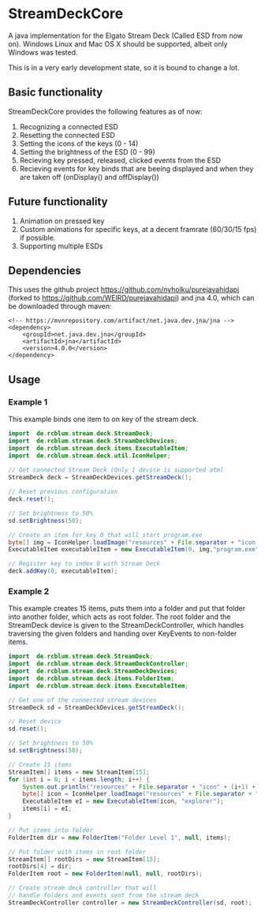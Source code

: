 # StreamDeckCore
A java implementation for the Elgato Stream Deck (Called ESD from now on). Windows Linux and Mac OS X should be supported, albeit only Windows was tested.

This is in a very early development state, so it is bound to change a lot.

## Basic functionality
StreamDeckCore provides the following features as of now:
1. Recognizing a connected ESD
2. Resetting the connected ESD
3. Setting the icons of the keys (0 - 14)
4. Setting the brightness of the ESD (0 - 99)
5. Recieving key pressed, released, clicked events from the ESD
6. Recieving events for key binds that are beeing displayed and when they are taken off (onDisplay() and offDisplay())

## Future functionality
1. Animation on pressed key
2. Custom animations for specific keys, at a decent framrate (60/30/15 fps) if possible.
3. Supporting multiple ESDs

## Dependencies
This uses the github project https://github.com/nyholku/purejavahidapi (forked to https://github.com/WElRD/purejavahidapi) and jna 4.0, which can be downloaded through maven:

    <!-- https://mvnrepository.com/artifact/net.java.dev.jna/jna -->
    <dependency>
        <groupId>net.java.dev.jna</groupId>
        <artifactId>jna</artifactId>
        <version>4.0.0</version>
    </dependency>

## Usage
### Example 1
This example binds one item to on key of the stream deck.
```java
import  de.rcblum.stream.deck.StreamDeck;
import  de.rcblum.stream.deck.StreamDeckDevices;
import  de.rcblum.stream.deck.items.ExecutableItem;
import  de.rcblum.stream.deck.util.IconHelper;
    
// Get connected Stream Deck (Only 1 device is supported atm)
StreamDeck deck = StreamDeckDevices.getStreamDeck();

// Reset previous configuration
deck.reset();

// Set brightness to 50%
sd.setBrightness(50);

// Create an item for key 0 that will start program.exe
byte[] img = IconHelper.loadImage("resources" + File.separator + "icon.png");
ExecutableItem executableItem = new ExecutableItem(0, img,"program.exe");

// Register key to index 0 with Stream Deck
deck.addKey(0, executableItem);
```
### Example 2
This example creates 15 items, puts them into a folder and put that folder into another folder, which acts as root folder. The root folder and the StreamDeck device is given to the StreamDeckController, which handles traversing the given folders and handing over KeyEvents to non-folder items.
```java
import  de.rcblum.stream.deck.StreamDeck;
import  de.rcblum.stream.deck.StreamDeckController;
import  de.rcblum.stream.deck.StreamDeckDevices;
import  de.rcblum.stream.deck.items.FolderItem;
import  de.rcblum.stream.deck.items.ExecutableItem;

// Get one of the connected stream devices
StreamDeck sd = StreamDeckDevices.getStreamDeck();

// Reset device
sd.reset();

// Set brightness to 50%
sd.setBrightness(50);

// Create 15 items
StreamItem[] items = new StreamItem[15];
for (int i = 0; i < items.length; i++) {
	System.out.println("resources" + File.separator + "icon" + (i+1) + ".png");
	byte[] icon = IconHelper.loadImage("resources" + File.separator + "icon" + (i+1) + ".png");
	ExecutableItem eI = new ExecutableItem(icon, "explorer");
	items[i] = eI;
}

// Put items into folder
FolderItem dir = new FolderItem("Folder Level 1", null, items);

// Put folder with items in root folder
StreamItem[] rootDirs = new StreamItem[15];
rootDirs[4] = dir;
FolderItem root = new FolderItem(null, null, rootDirs);

// Create stream deck controller that will
// handle folders and events sent from the stream deck
StreamDeckController controller = new StreamDeckController(sd, root);
```


